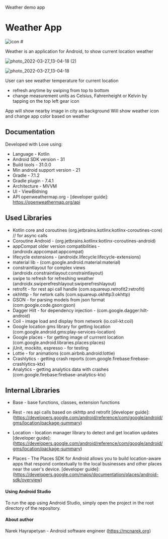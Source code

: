Weather demo app

# Weather App

![icon](https://user-images.githubusercontent.com/5946745/160274616-ac52442b-b83b-4aa6-b1d7-e1ddb298ce18.png) #

Weather is an application for Android, to show current location weather

![photo_2022-03-27_13-04-18 (2)](https://user-images.githubusercontent.com/5946745/160275180-38e84668-bb63-4618-8f16-7fb3e3a59d0a.jpg)

![photo_2022-03-27_13-04-18](https://user-images.githubusercontent.com/5946745/160275181-7869a5ea-3729-4da9-98a3-3b9102d8b7c7.jpg)


User can see weather temperature for current location
 - refresh anytime by swiping from top to bottom
 - change measurement units as Celsius, Fahrenheight or Kelvin by tapping on the top left gear icon

App will show nearby image in city as background
Will show weather icon and change app color based on weather

## Documentation ##

Developed with Love using:

- Language - Kotlin
- Android SDK version - 31
- Build tools - 31.0.0
- Min android support version - 21
- Gradle - 7.1.2
- Gradle plugin - 7.4.1
- Architecture - MVVM
- UI - ViewBidning
- API openweathermap.org - [developer guide]: https://openweathermap.org/api

## Used Libraries ##
- Kotlin core and coroutines (org.jetbrains.kotlinx:kotlinx-coroutines-core) // for async calls
- Coroutine Android - (org.jetbrains.kotlinx:kotlinx-coroutines-android)
- appCompat older version compatibilities - (androidx.appcompat:appcompat)
- lifecycle extensions - (androidx.lifecycle:lifecycle-extensions)
- material lib - (com.google.android.material:material)
- constraintlayout for complex views (androidx.constraintlayout:constraintlayout)
- swipe to refresh for refreshing weather (androidx.swiperefreshlayout:swiperefreshlayout)
- retrofit - for rest api call handle (com.squareup.retrofit2:retrofit)
- okhhttp -  for netork calls (com.squareup.okhttp3:okhttp)
- GSON - for parsing models from json format (com.google.code.gson:gson)
- Dagger Hilt - for dependency injection - (com.google.dagger:hilt-android)
- Coil - image load and display from network (io.coil-kt:coil)
- Google location gms library for getting location (com.google.android.gms:play-services-location)
- Google places - for getting image of currrent location (com.google.android.libraries.places:places)
- jUnit, mockito, espresso  - for testing
- Lottie - for animations (com.airbnb.android:lottie)
- Crashlytics - getting crash reports (com.google.firebase:firebase-crashlytics-ktx)
- Analytics - getting analytics data with crashes (com.google.firebase:firebase-analytics-ktx)

## Internal Libraries ##

 - Base - base functions, classes, extension functions
   
 - Rest - res api calls based on okhttp and retrofit 
   [developer guide]: (https://developers.google.com/android/reference/com/google/android/gms/location/package-summary)
 
- Location - location manager library to detect and get location updates
   [developer guide]: (https://developers.google.com/android/reference/com/google/android/gms/location/package-summary)

 - Places - The Places SDK for Android allows you to build location-aware apps that respond contextually to the local businesses and other places near the user's device.
   [developer guide]: (https://developers.google.com/maps/documentation/places/android-sdk/overview)


#### Using Android Studio ####

To run the app using Android Studio, simply open the project in the root directory of the
repository.

#### About author ####

Narek Hayrapetyan - Android software engineer
(https://mcnarek.org)
